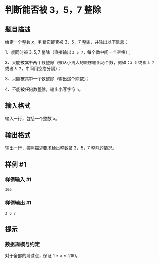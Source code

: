 # 判断能否被 3，5，7 整除

## 题目描述

给定一个整数 $x$，判断它能否被 $3$，$5$，$7$ 整除，并输出以下信息：

1、能同时被 $3,5,7$ 整除（直接输出 `3 5 7`，每个数中间一个空格）；

2、只能被其中两个数整除（按从小到大的顺序输出两个数，例如：`3 5` 或者 `3 7` 或者 `5 7`，中间用空格分隔）；

3、只能被其中一个数整除（输出这个除数）；

4、不能被任何数整除，输出小写字符 `n`。

## 输入格式

输入一行，包括一个整数 $x$。

## 输出格式

输出一行，按照描述要求给出整数被 $3$，$5$，$7$ 整除的情况。

## 样例 #1

### 样例输入 #1
```
105
```

### 样例输出 #1

```
3 5 7
```

## 提示

### 数据规模与约定

对于全部的测试点，保证 $1 \leq x \leq 200$。
